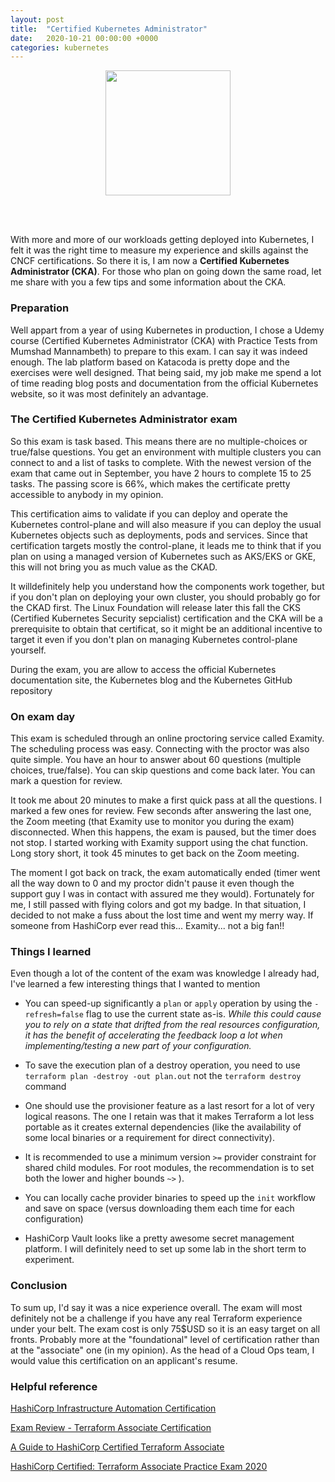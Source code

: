 ```yaml
---
layout: post
title:  "Certified Kubernetes Administrator"
date:   2020-10-21 00:00:00 +0000
categories: kubernetes
---
```


<p align="center">
    <img src="{{site.baseurl}}/assets/img/cka.png" width="200"/>
</p>

<br/><br/>

With more and more of our workloads getting deployed into Kubernetes,
I felt it was the right time to measure my experience and skills against the CNCF certifications.
So there it is, I am now a **Certified Kubernetes Administrator (CKA)**. For those who plan on going down the
same road, let me share with you a few tips and some information about the CKA.

### Preparation

Well appart from a year of using Kubernetes in production,
I chose a Udemy course (Certified Kubernetes Administrator (CKA) with Practice Tests from Mumshad Mannambeth) to prepare to this exam.
I can say it was indeed enough. The lab platform based on Katacoda is pretty dope and the exercises were well designed. 
That being said, my job make me spend a lot of time reading blog posts and documentation from the official Kubernetes website,
so it was most definitely an advantage.

### The Certified Kubernetes Administrator exam

So this exam is task based. This means there are no multiple-choices or true/false questions.
You get an environment with multiple clusters you can connect to and a list of tasks to complete.
With the newest version of the exam that came out in September, you have 2 hours to complete 15 to 25 tasks.
The passing score is 66%, which makes the certificate pretty accessible to anybody in my opinion.

This certification aims to validate if you can deploy and operate the Kubernetes control-plane and will
also measure if you can deploy the usual Kubernetes objects such as deployments, pods and services.
Since that certification targets mostly the control-plane, it leads me to think that if you plan on using a
managed version of Kubernetes such as AKS/EKS or GKE, this will not bring you as much value as the CKAD.

It willdefinitely help you understand how the components work together, but if you don't plan on deploying your own cluster,
you should probably go for the CKAD first.
The Linux Foundation will release later this fall the CKS (Certified Kubernetes Security sepcialist) certification and
the CKA will be a prerequisite to obtain that certificat, so it might be an additional incentive to target it even if you don't plan on managing 
Kubernetes control-plane yourself. 

During the exam, you are allow to access the official Kubernetes documentation site, the Kubernetes blog and the Kubernetes
GitHub repository

### On exam day

This exam is scheduled through an online proctoring service called Examity. The scheduling process was easy. Connecting with
the proctor was also quite simple. You have an hour to answer about 60 questions (multiple choices, true/false). 
You can skip questions and come back later. You can mark a question for review.

It took me about 20 minutes to make a first quick pass at all the questions. I marked a few ones for review. 
Few seconds after answering the last one, the Zoom meeting (that Examity use to monitor you during the exam)
disconnected. When this happens, the exam is paused, but the timer does not stop.
I started working with Examity support using the chat function. Long story short, it took 45 minutes to get back on the Zoom meeting. 

The moment I got back on track, the exam automatically ended
(timer went all the way down to 0 and my proctor didn't pause it even though the support guy I was in contact with assured me they would).
Fortunately for me, I still passed with flying colors and got my badge. 
In that situation, I decided to not make a fuss about the lost time and went my merry way. 
If someone from HashiCorp ever read this... Examity... not a big fan!!

### Things I learned

Even though a lot of the content of the exam was knowledge I already had, I've learned a few interesting things that I wanted to mention

- You can speed-up significantly a `plan` or `apply` operation by using the `-refresh=false` flag to use the current state as-is. 
*While this could cause you to rely on a state that drifted from the real resources configuration, 
it has the benefit of accelerating the feedback loop a lot when implementing/testing a new part of your configuration.*

- To save the execution plan of a destroy operation, you need to use `terraform plan -destroy -out plan.out` not the `terraform destroy` command

- One should use the provisioner feature as a last resort for a lot of very logical reasons. 
The one I retain was that it makes Terraform a lot less portable as it creates external dependencies 
(like the availability of some local binaries or a requirement for direct connectivity).

- It is recommended to use a minimum version `>=` provider constraint for shared child modules. For root modules, the recommendation is to set both the lower and higher bounds `~>`
).

- You can locally cache provider binaries to speed up the `init` workflow and save on space (versus downloading them each time for each configuration)

- HashiCorp Vault looks like a pretty awesome secret management platform. I will definitely need to set up some lab in the short term to experiment.


### Conclusion

To sum up, I'd say it was a nice experience overall. The exam will most definitely not be a challenge if you have any real Terraform experience under your belt.
The exam cost is only 75$USD so it is an easy target on all fronts. Probably more at the "foundational" level of certification rather than at the "associate" one (in my opinion).
As the head of a Cloud Ops team, I would value this certification on an applicant's resume.

### Helpful reference

[HashiCorp Infrastructure Automation Certification](https://www.hashicorp.com/certification/terraform-associate/)

[Exam Review - Terraform Associate Certification](https://learn.hashicorp.com/terraform/certification/terraform-associate-review)

[A Guide to HashiCorp Certified Terraform Associate](https://medium.com/@sanoojm/a-giude-to-hashicorp-certified-terraform-associate-cd9b21699139)

[HashiCorp Certified: Terraform Associate Practice Exam 2020](https://www.udemy.com/course/terraform-associate-practice-exam)